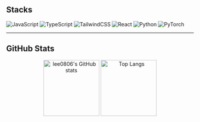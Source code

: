 
## Stacks

<p>
  <img alt="JavaScript" src="https://img.shields.io/badge/JavaScript-000?logo=JavaScript&logoColor=F7DF1E">
  <img alt="TypeScript" src="https://img.shields.io/badge/TypeScript-000?logo=typescript&logoColor=3178C6">
  <img alt="TailwindCSS" src="https://img.shields.io/badge/TailwindCSS-000?logo=tailwindcss&logoColor=06B6D4">
  <img alt="React" src="https://img.shields.io/badge/React-000?logo=react">
  <img alt="Python" src="https://img.shields.io/badge/Python-000?logo=python">
  <img alt="PyTorch" src="https://img.shields.io/badge/PyTorch-000?logo=pytorch">
</p>

---

## GitHub Stats
<div align="center">

  <div>
  <!-- 기본 스탯 -->
  <img 
    src="https://github-readme-stats.vercel.app/api?username=lee0806&show_icons=true&include_orgs=true&theme=radical&count_private=true" 
    alt="lee0806's GitHub stats" 
    height="150"
  />
  <!-- 언어 비율 -->
  <img 
    src="https://github-readme-stats.vercel.app/api/top-langs/?username=lee0806&layout=compact&theme=radical" 
    alt="Top Langs"
    height="150"
  />
  </div>

</div>
